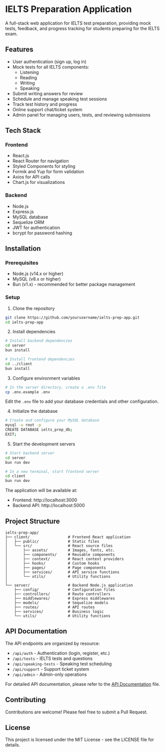 # IELTS Preparation Application

A full-stack web application for IELTS test preparation, providing mock tests, feedback, and progress tracking for students preparing for the IELTS exam.

## Features

- User authentication (sign up, log in)
- Mock tests for all IELTS components:
  - Listening
  - Reading
  - Writing
  - Speaking
- Submit writing answers for review
- Schedule and manage speaking test sessions
- Track test history and progress
- Online support chat/ticket system
- Admin panel for managing users, tests, and reviewing submissions

## Tech Stack

### Frontend
- React.js
- React Router for navigation
- Styled Components for styling
- Formik and Yup for form validation
- Axios for API calls
- Chart.js for visualizations

### Backend
- Node.js
- Express.js
- MySQL database
- Sequelize ORM
- JWT for authentication
- bcrypt for password hashing

## Installation

### Prerequisites
- Node.js (v14.x or higher)
- MySQL (v8.x or higher)
- Bun (v1.x) - recommended for better package management

### Setup

1. Clone the repository
```bash
git clone https://github.com/yourusername/ielts-prep-app.git
cd ielts-prep-app
```

2. Install dependencies
```bash
# Install backend dependencies
cd server
bun install

# Install frontend dependencies
cd ../client
bun install
```

3. Configure environment variables
```bash
# In the server directory, create a .env file
cp .env.example .env
```

Edit the `.env` file to add your database credentials and other configuration.

4. Initialize the database
```bash
# Create and configure your MySQL database
mysql -u root -p
CREATE DATABASE ielts_prep_db;
EXIT;
```

5. Start the development servers
```bash
# Start backend server
cd server
bun run dev

# In a new terminal, start frontend server
cd client
bun run dev
```

The application will be available at:
- Frontend: http://localhost:3000
- Backend API: http://localhost:5000

## Project Structure

```
ielts-prep-app/
├── client/                 # Frontend React application
│   ├── public/             # Static files
│   └── src/                # React source files
│       ├── assets/         # Images, fonts, etc.
│       ├── components/     # Reusable components
│       ├── context/        # React context providers
│       ├── hooks/          # Custom hooks
│       ├── pages/          # Page components
│       ├── services/       # API service functions
│       └── utils/          # Utility functions
│
└── server/                 # Backend Node.js application
    ├── config/             # Configuration files
    ├── controllers/        # Route controllers
    ├── middlewares/        # Express middlewares
    ├── models/             # Sequelize models
    ├── routes/             # API routes
    ├── services/           # Business logic
    └── utils/              # Utility functions
```

## API Documentation

The API endpoints are organized by resource:

- `/api/auth` - Authentication (login, register, etc.)
- `/api/tests` - IELTS tests and questions
- `/api/speaking-tests` - Speaking test scheduling
- `/api/support` - Support ticket system
- `/api/admin` - Admin-only operations

For detailed API documentation, please refer to the [API Documentation](API.md) file.

## Contributing

Contributions are welcome! Please feel free to submit a Pull Request.

## License

This project is licensed under the MIT License - see the LICENSE file for details.
